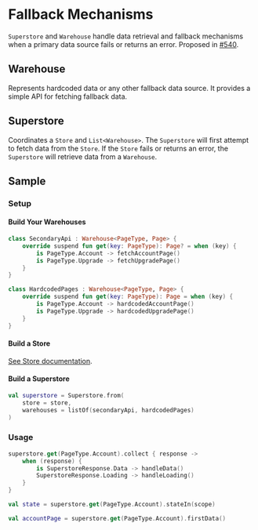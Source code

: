 # Fallback Mechanisms

`Superstore` and `Warehouse` handle data retrieval and fallback mechanisms when a primary data source fails
or returns an error. Proposed in [#540](https://github.com/MobileNativeFoundation/Store/issues/540).

## Warehouse

Represents hardcoded data or any other fallback data source. It provides a simple API for fetching
fallback data.

## Superstore

Coordinates a `Store` and `List<Warehouse>`. The `Superstore` will first attempt to fetch data from
the `Store`. If the `Store` fails or returns an error, the `Superstore` will retrieve data from a `Warehouse`.

## Sample

### Setup

#### Build Your Warehouses

```kotlin
class SecondaryApi : Warehouse<PageType, Page> {
    override suspend fun get(key: PageType): Page? = when (key) {
        is PageType.Account -> fetchAccountPage()
        is PageType.Upgrade -> fetchUpgradePage()
    }
}
```

```kotlin
class HardcodedPages : Warehouse<PageType, Page> {
    override suspend fun get(key: PageType): Page = when (key) {
        is PageType.Account -> hardcodedAccountPage()
        is PageType.Upgrade -> hardcodedUpgradePage()
    }
}
```

#### Build a Store

[See Store documentation](https://mobilenativefoundation.github.io/Store/store/store/).

#### Build a Superstore

```kotlin
val superstore = Superstore.from(
    store = store,
    warehouses = listOf(secondaryApi, hardcodedPages)
)
```

### Usage

```kotlin
superstore.get(PageType.Account).collect { response ->
    when (response) {
        is SuperstoreResponse.Data -> handleData()
        SuperstoreResponse.Loading -> handleLoading()
    }
}
```

```kotlin
val state = superstore.get(PageType.Account).stateIn(scope)
```

```kotlin
val accountPage = superstore.get(PageType.Account).firstData()
```
